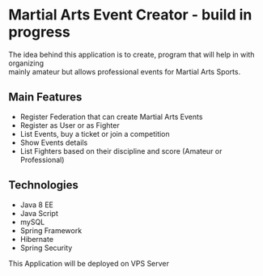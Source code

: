 

<h1>Martial Arts Event Creator - build in progress</h1>

The idea behind this application is to create, program that will help in with organizing  
mainly amateur but allows professional events for Martial Arts Sports.  

<h2>Main Features</h2>
<ul>
<li> Register Federation that can create Martial Arts Events</li>
<li> Register as User or as Fighter</li>
<li> List Events, buy a ticket or join a competition </li>
<li> Show Events details</li>
<li> List Fighters based on their discipline and score (Amateur or Professional)</li>
</ul>

<h2>Technologies</h2>
<ul>
<li>Java 8 EE</li>
<li>Java Script</li>
<li>mySQL</li>
<li>Spring Framework</li>
<li>Hibernate</li>
<li>Spring Security</li>
</ul>

<p>This Application will be deployed on VPS Server</p>
